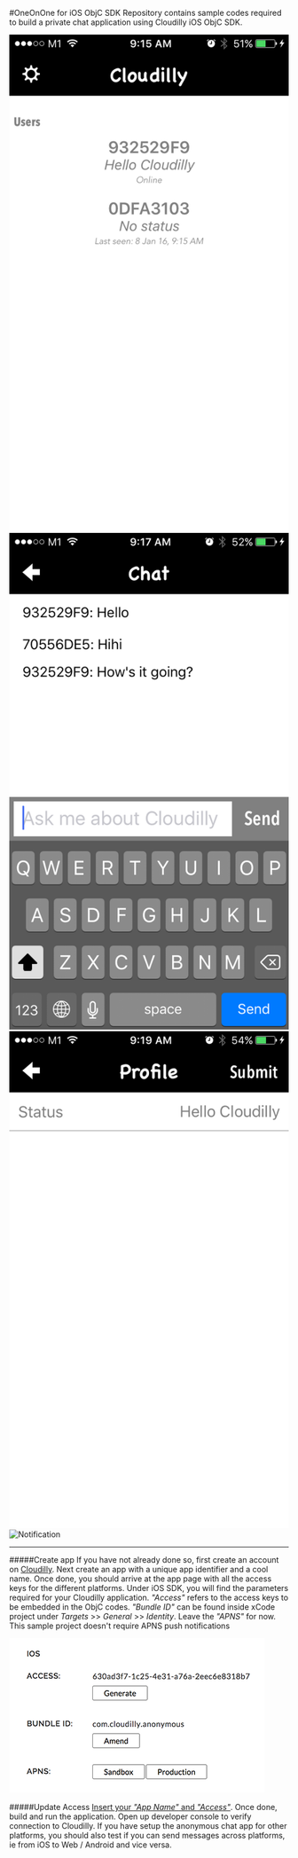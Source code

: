 #OneOnOne for iOS ObjC SDK
Repository contains sample codes required to build a private chat application using Cloudilly iOS ObjC SDK.

![Public](https://github.com/Cloudilly/Images/blob/master/oneonone_public.png)
![Chat](https://github.com/Cloudilly/Images/blob/master/oneonone_chat.png)
![Profile](https://github.com/Cloudilly/Images/blob/master/oneonone_profile.png)
![Notification](https://github.com/Cloudilly/Images/blob/master/oneonone_notification.png)

---

#####Create app
If you have not already done so, first create an account on [Cloudilly](https://cloudilly.com). Next create an app with a unique app identifier and a cool name. Once done, you should arrive at the app page with all the access keys for the different platforms. Under iOS SDK, you will find the parameters required for your Cloudilly application. _"Access"_ refers to the access keys to be embedded in the ObjC codes. _"Bundle ID"_ can be found inside xCode project under _Targets_ >> _General_ >> _Identity_. Leave the _"APNS"_ for now. This sample project doesn't require APNS push notifications

![iOS Console](https://github.com/cloudilly/images/blob/master/ios_console.png)

#####Update Access
[Insert your _"App Name"_ and _"Access"_](../../blob/master/anonymous/ViewController.m#L21-L22). Once done, build and run the application. Open up developer console to verify connection to Cloudilly. If you have setup the anonymous chat app for other platforms, you should also test if you can send messages across platforms, ie from iOS to Web / Android and vice versa.

